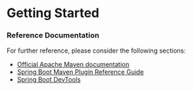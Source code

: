 # Getting Started

### Reference Documentation
For further reference, please consider the following sections:

* [Official Apache Maven documentation](https://maven.apache.org/guides/index.html)
* [Spring Boot Maven Plugin Reference Guide](https://docs.spring.io/spring-boot/docs/2.2.3.BUILD-SNAPSHOT/maven-plugin/)
* [Spring Boot DevTools](https://docs.spring.io/spring-boot/docs/2.2.2.RELEASE/reference/htmlsingle/#using-boot-devtools)

